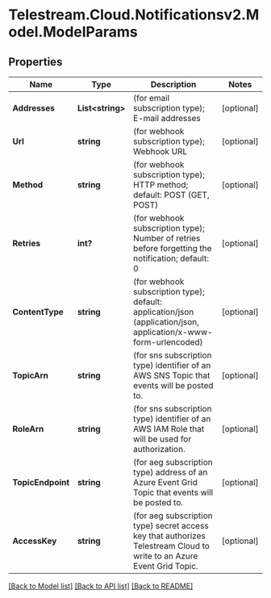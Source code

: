 # Telestream.Cloud.Notificationsv2.Model.ModelParams
## Properties

Name | Type | Description | Notes
------------ | ------------- | ------------- | -------------
**Addresses** | **List&lt;string&gt;** | (for email subscription type);  E-mail addresses  | [optional] 
**Url** | **string** | (for webhook subscription type);  Webhook URL  | [optional] 
**Method** | **string** | (for webhook subscription type);  HTTP method; default: POST (GET, POST)  | [optional] 
**Retries** | **int?** | (for webhook subscription type);  Number of retries before forgetting the notification; default: 0  | [optional] 
**ContentType** | **string** | (for webhook subscription type); default: application/json (application/json, application/x-www-form-urlencoded)  | [optional] 
**TopicArn** | **string** | (for sns subscription type) identifier of an AWS SNS Topic that events will be posted to.  | [optional] 
**RoleArn** | **string** | (for sns subscription type) identifier of an AWS IAM Role that will be used for authorization.  | [optional] 
**TopicEndpoint** | **string** | (for aeg subscription type) address of an Azure Event Grid Topic that events will be posted to.  | [optional] 
**AccessKey** | **string** | (for aeg subscription type) secret access key that authorizes Telestream Cloud to write to an Azure Event Grid Topic.  | [optional] 

[[Back to Model list]](../README.md#documentation-for-models) [[Back to API list]](../README.md#documentation-for-api-endpoints) [[Back to README]](../README.md)

